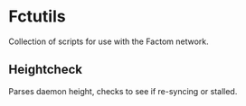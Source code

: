 # Fctutils

Collection of scripts for use with the Factom network.

## Heightcheck
Parses daemon height, checks to see if re-syncing or stalled.

